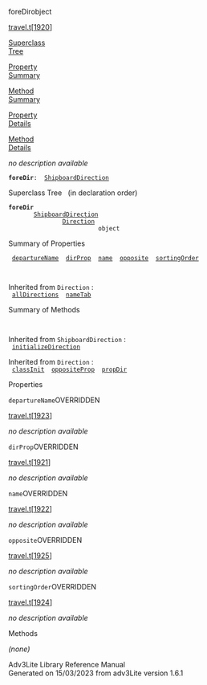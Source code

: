 <span class="title">foreDir</span><span class="type">object</span>

[travel.t](../file/travel.t.html)\[[1920](../source/travel.t.html#1920)\]

[Superclass  
Tree](#_SuperClassTree_)

[Property  
Summary](#_PropSummary_)

[Method  
Summary](#_MethodSummary_)

[Property  
Details](#_Properties_)

[Method  
Details](#_Methods_)

<div class="fdesc">

*no description available*

**`foreDir`**` :   `[`ShipboardDirection`](../object/ShipboardDirection.html)

</div>

<span id="_SuperClassTree_"></span>

<div class="mjhd">

<span class="hdln">Superclass Tree</span>   (in declaration order)

</div>

**`foreDir`**  
`         `[`ShipboardDirection`](../object/ShipboardDirection.html)  
`                 `[`Direction`](../object/Direction.html)  
`                         object`  
<span id="_PropSummary_"></span>

<div class="mjhd">

<span class="hdln">Summary of Properties</span>  

</div>

` `[`departureName`](#departureName)`  `[`dirProp`](#dirProp)`  `[`name`](#name)`  `[`opposite`](#opposite)`  `[`sortingOrder`](#sortingOrder)`  `

` `

Inherited from `Direction` :  
` `[`allDirections`](../object/Direction.html#allDirections)`  `[`nameTab`](../object/Direction.html#nameTab)`  `

<span id="_MethodSummary_"></span>

<div class="mjhd">

<span class="hdln">Summary of Methods</span>  

</div>

` `

Inherited from `ShipboardDirection` :  
` `[`initializeDirection`](../object/ShipboardDirection.html#initializeDirection)`  `

Inherited from `Direction` :  
` `[`classInit`](../object/Direction.html#classInit)`  `[`oppositeProp`](../object/Direction.html#oppositeProp)`  `[`propDir`](../object/Direction.html#propDir)`  `

<span id="_Properties_"></span>

<div class="mjhd">

<span class="hdln">Properties</span>  

</div>

<span id="departureName"></span>

`departureName`<span class="rem">OVERRIDDEN</span>

[travel.t](../file/travel.t.html)\[[1923](../source/travel.t.html#1923)\]

<div class="desc">

*no description available*

</div>

<span id="dirProp"></span>

`dirProp`<span class="rem">OVERRIDDEN</span>

[travel.t](../file/travel.t.html)\[[1921](../source/travel.t.html#1921)\]

<div class="desc">

*no description available*

</div>

<span id="name"></span>

`name`<span class="rem">OVERRIDDEN</span>

[travel.t](../file/travel.t.html)\[[1922](../source/travel.t.html#1922)\]

<div class="desc">

*no description available*

</div>

<span id="opposite"></span>

`opposite`<span class="rem">OVERRIDDEN</span>

[travel.t](../file/travel.t.html)\[[1925](../source/travel.t.html#1925)\]

<div class="desc">

*no description available*

</div>

<span id="sortingOrder"></span>

`sortingOrder`<span class="rem">OVERRIDDEN</span>

[travel.t](../file/travel.t.html)\[[1924](../source/travel.t.html#1924)\]

<div class="desc">

*no description available*

</div>

<span id="_Methods_"></span>

<div class="mjhd">

<span class="hdln">Methods</span>  

</div>

*(none)*

<div class="ftr">

Adv3Lite Library Reference Manual  
Generated on 15/03/2023 from adv3Lite version 1.6.1

</div>
